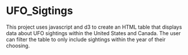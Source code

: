# UFO_Sigtings

This project uses javascript and d3 to create an HTML table that displays data about UFO sightings within the United States and Canada. The user can filter the table to only include sightings within the year of their choosing.